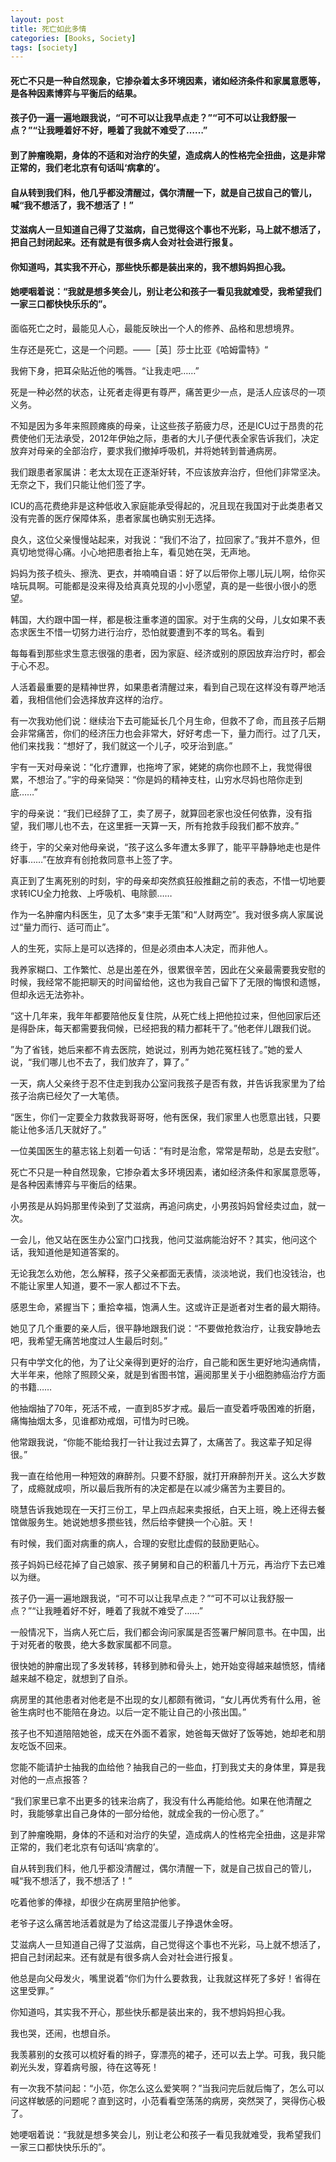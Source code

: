 ```yaml
---
layout: post
title: 死亡如此多情
categories: [Books, Society]
tags: [society]
---
```

#### 死亡不只是一种自然现象，它掺杂着太多环境因素，诸如经济条件和家属意愿等，是各种因素博弈与平衡后的结果。               
#### 孩子仍一遍一遍地跟我说，“可不可以让我早点走？”“可不可以让我舒服一点？”“让我睡着好不好，睡着了我就不难受了……”            
#### 到了肿瘤晚期，身体的不适和对治疗的失望，造成病人的性格完全扭曲，这是非常正常的，我们老北京有句话叫‘病拿的’。           
#### 自从转到我们科，他几乎都没清醒过，偶尔清醒一下，就是自己拔自己的管儿，喊“我不想活了，我不想活了！”               
#### 艾滋病人一旦知道自己得了艾滋病，自己觉得这个事也不光彩，马上就不想活了，把自己封闭起来。还有就是有很多病人会对社会进行报复。               
#### 你知道吗，其实我不开心，那些快乐都是装出来的，我不想妈妈担心我。               
#### 她哽咽着说：“我就是想多笑会儿，别让老公和孩子一看见我就难受，我希望我们一家三口都快快乐乐的”。             
<!-- more -->
面临死亡之时，最能见人心，最能反映出一个人的修养、品格和思想境界。               

生存还是死亡，这是一个问题。——［英］莎士比亚《哈姆雷特》“               

我俯下身，把耳朵贴近他的嘴唇。“让我走吧……”               

死是一种必然的状态，让死者走得更有尊严，痛苦更少一点，是活人应该尽的一项义务。               

不知是因为多年来照顾瘫痪的母亲，让这些孩子筋疲力尽，还是ICU过于昂贵的花费使他们无法承受，2012年伊始之际，患者的大儿子便代表全家告诉我们，决定放弃对母亲的全部治疗，要求我们撤掉呼吸机，并将她转到普通病房。               

我们跟患者家属讲：老太太现在正逐渐好转，不应该放弃治疗，但他们非常坚决。无奈之下，我们只能让他们签了字。               

ICU的高花费绝非是这种低收入家庭能承受得起的，况且现在我国对于此类患者又没有完善的医疗保障体系，患者家属也确实别无选择。               

良久，这位父亲慢慢站起来，对我说：“我们不治了，拉回家了。”我并不意外，但真切地觉得心痛。小心地把患者抬上车，看见她在哭，无声地。               

妈妈为孩子梳头、擦洗、更衣，并喃喃自语：好了以后带你上哪儿玩儿啊，给你买啥玩具啊。可能都是没来得及给真真兑现的小小愿望，真的是一些很小很小的愿望。               

韩国，大约跟中国一样，都是极注重孝道的国家。对于生病的父母，儿女如果不表态求医生不惜一切努力进行治疗，恐怕就要遭到不孝的骂名。看到               

每每看到那些求生意志很强的患者，因为家庭、经济或别的原因放弃治疗时，都会于心不忍。               

人活着最重要的是精神世界，如果患者清醒过来，看到自己现在这样没有尊严地活着，我相信他们会选择放弃这样的治疗。               

有一次我劝他们说：继续治下去可能延长几个月生命，但救不了命，而且孩子后期会非常痛苦，你们的经济压力也会非常大，好好考虑一下，量力而行。过了几天，他们来找我：“想好了，我们就这一个儿子，咬牙治到底。”               

宇有一天对母亲说：“化疗遭罪，也拖垮了家，姥姥的病你也顾不上，我觉得很累，不想治了。”宇的母亲恸哭：“你是妈的精神支柱，山穷水尽妈也陪你走到底……”               

宇的母亲说：“我们已经辞了工，卖了房子，就算回老家也没任何依靠，没有指望，我们哪儿也不去，在这里捱一天算一天，所有抢救手段我们都不放弃。”               

终于，宇的父亲对他母亲说，“孩子这么多年遭太多罪了，能平平静静地走也是件好事……”在放弃有创抢救同意书上签了字。               

真正到了生离死别的时刻，宇的母亲却突然疯狂般推翻之前的表态，不惜一切地要求转ICU全力抢救、上呼吸机、电除颤……               

作为一名肿瘤内科医生，见了太多“束手无策”和“人财两空”。我对很多病人家属说过“量力而行、适可而止”。               

人的生死，实际上是可以选择的，但是必须由本人决定，而非他人。               

我养家糊口、工作繁忙、总是出差在外，很累很辛苦，因此在父亲最需要我安慰的时候，我经常不能把聊天的时间留给他，这也为我自己留下了无限的悔恨和遗憾，但却永远无法弥补。               

“这十几年来，我年年都要陪他反复住院，从死亡线上把他拉过来，但他回家后还是得卧床，每天都需要我伺候，已经把我的精力都耗干了。”他老伴儿跟我们说。               

”为了省钱，她后来都不肯去医院，她说过，别再为她花冤枉钱了。”她的爱人说，“我们哪儿也不去了，我们放弃了，算了。”               

一天，病人父亲终于忍不住走到我办公室问我孩子是否有救，并告诉我家里为了给孩子治病已经欠了一大笔债。               

“医生，你们一定要全力救救我哥哥呀，他有医保，我们家里人也愿意出钱，只要能让他多活几天就好了。”               

一位美国医生的墓志铭上刻着一句话：“有时是治愈，常常是帮助，总是去安慰”。               

死亡不只是一种自然现象，它掺杂着太多环境因素，诸如经济条件和家属意愿等，是各种因素博弈与平衡后的结果。               

小男孩是从妈妈那里传染到了艾滋病，再追问病史，小男孩妈妈曾经卖过血，就一次。               

一会儿，他又站在医生办公室门口找我，他问艾滋病能治好不？其实，他问这个话，我知道他是知道答案的。               

无论我怎么劝他，怎么解释，孩子父亲都面无表情，淡淡地说，我们也没钱治，也不能让家里人知道，要不一家人都过不下去。               

感恩生命，紧握当下；重拾幸福，饱满人生。这或许正是逝者对生者的最大期待。               

她见了几个重要的亲人后，很平静地跟我们说：“不要做抢救治疗，让我安静地去吧，我希望无痛苦地度过人生最后时刻。”               

只有中学文化的他，为了让父亲得到更好的治疗，自己能和医生更好地沟通病情，大半年来，他除了照顾父亲，就是到省图书馆，遍阅那里关于小细胞肺癌治疗方面的书籍……               

他抽烟抽了70年，死活不戒，一直到85岁才戒。最后一直受着呼吸困难的折磨，痛悔抽烟太多，见谁都劝戒烟，可惜为时已晚。               

他常跟我说，“你能不能给我打一针让我过去算了，太痛苦了。我这辈子知足得很。”               

我一直在给他用一种短效的麻醉剂。只要不舒服，就打开麻醉剂开关。这么大岁数了，成瘾就成呗，所以最后我所有的决定都是在以减少痛苦为主要目的。               

晓慧告诉我她现在一天打三份工，早上四点起来卖报纸，白天上班，晚上还得去餐馆做服务生。她说她想多攒些钱，然后给李健换一个心脏。天！               

有时候，我们面对病重的病人，合理的安慰比虚假的鼓励更贴心。               

孩子妈妈已经花掉了自己娘家、孩子舅舅和自己的积蓄几十万元，再治疗下去已难以为继。               

孩子仍一遍一遍地跟我说，“可不可以让我早点走？”“可不可以让我舒服一点？”“让我睡着好不好，睡着了我就不难受了……”               

一般情况下，当病人死亡后，我们都会询问家属是否签署尸解同意书。在中国，出于对死者的敬畏，绝大多数家属都不同意。               

很快她的肿瘤出现了多发转移，转移到肺和骨头上，她开始变得越来越愤怒，情绪越来越不稳定，就想到了自杀。               

病房里的其他患者对他老是不出现的女儿都颇有微词，“女儿再优秀有什么用，爸爸生病时也不能陪在身边。以后一定不能让自己的小孩出国。”               

孩子也不知道陪陪她爸，成天在外面不着家，她爸每天做好了饭等她，她却老和朋友吃饭不回来。               

您能不能请护士抽我的血给他？抽我自己的一些血，打到我丈夫的身体里，算是我对他的一点点报答？               

“我们家里已拿不出更多的钱来治病了，我没有什么再能给他。如果在他清醒之时，我能够拿出自己身体的一部分给他，就成全我的一份心愿了。”               

到了肿瘤晚期，身体的不适和对治疗的失望，造成病人的性格完全扭曲，这是非常正常的，我们老北京有句话叫‘病拿的’。               

自从转到我们科，他几乎都没清醒过，偶尔清醒一下，就是自己拔自己的管儿，喊“我不想活了，我不想活了！”               

吃着他爹的俸禄，却很少在病房里陪护他爹。               

老爷子这么痛苦地活着就是为了给这混蛋儿子挣退休金呀。               

艾滋病人一旦知道自己得了艾滋病，自己觉得这个事也不光彩，马上就不想活了，把自己封闭起来。还有就是有很多病人会对社会进行报复。               

他总是向父母发火，嘴里说着“你们为什么要救我，让我就这样死了多好！省得在这里受罪。”               

你知道吗，其实我不开心，那些快乐都是装出来的，我不想妈妈担心我。               

我也哭，还闹，也想自杀。               

我羡慕别的女孩可以梳好看的辫子，穿漂亮的裙子，还可以去上学。可我，我只能剃光头发，穿着病号服，待在这等死！               

有一次我不禁问起：“小范，你怎么这么爱笑啊？”当我问完后就后悔了，怎么可以问这样敏感的问题呢？直到这时，小范看看空荡荡的病房，突然哭了，哭得伤心极了。               

她哽咽着说：“我就是想多笑会儿，别让老公和孩子一看见我就难受，我希望我们一家三口都快快乐乐的”。              
